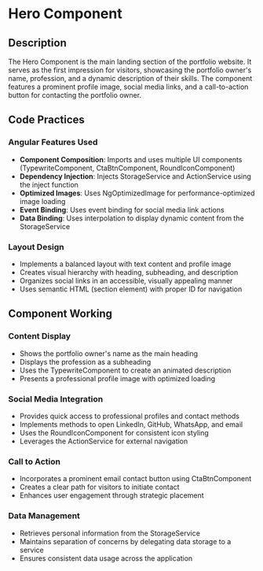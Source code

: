 # Hero Component

## Description
The Hero Component is the main landing section of the portfolio website. It serves as the first impression for visitors, showcasing the portfolio owner's name, profession, and a dynamic description of their skills. The component features a prominent profile image, social media links, and a call-to-action button for contacting the portfolio owner.

## Code Practices

### Angular Features Used
- **Component Composition**: Imports and uses multiple UI components (TypewriteComponent, CtaBtnComponent, RoundIconComponent)
- **Dependency Injection**: Injects StorageService and ActionService using the inject function
- **Optimized Images**: Uses NgOptimizedImage for performance-optimized image loading
- **Event Binding**: Uses event binding for social media link actions
- **Data Binding**: Uses interpolation to display dynamic content from the StorageService

### Layout Design
- Implements a balanced layout with text content and profile image
- Creates visual hierarchy with heading, subheading, and description
- Organizes social links in an accessible, visually appealing manner
- Uses semantic HTML (section element) with proper ID for navigation

## Component Working

### Content Display
- Shows the portfolio owner's name as the main heading
- Displays the profession as a subheading
- Uses the TypewriteComponent to create an animated description
- Presents a professional profile image with optimized loading

### Social Media Integration
- Provides quick access to professional profiles and contact methods
- Implements methods to open LinkedIn, GitHub, WhatsApp, and email
- Uses the RoundIconComponent for consistent icon styling
- Leverages the ActionService for external navigation

### Call to Action
- Incorporates a prominent email contact button using CtaBtnComponent
- Creates a clear path for visitors to initiate contact
- Enhances user engagement through strategic placement

### Data Management
- Retrieves personal information from the StorageService
- Maintains separation of concerns by delegating data storage to a service
- Ensures consistent data usage across the application
